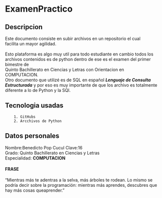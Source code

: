 # ExamenPractico <br>

## Descripcion
Este documento consiste en subir archivos en un repositorio el cual <br>
facilita un mayor agilidad. <br>
<br>
Esto plataforma es algo muy util para todo estudiante en cambio todos los <br>
archivos contenidos es de python dentro de ese es el examen del primer bimestre de <br>
Quinto Bachillerato en Ciencias y Letras con Orientacion en COMPUTACION.
<br>
Otro documento que utilizé es de SQL en español ***_Lenguaje de Consulta Estructurada_***
y por eso es muy importante de que los archivo es totalmente diferente a lo de Python y la
SQl.


## Tecnologia usadas 
        1. GitHubs
        2. Arcchivos de Python

## Datos personales
Nombre:Benedicto Pop Cucul Clave:16 <br>
Grado: Quinto Bachillerato en Ciencias y Letras <br>
Especialidad: <b>COMPUTACION</b>

#### FRASE
“Mientras más te adentras a la selva, más árboles te rodean. Lo mismo se podría decir
sobre la programación: mientras más aprendes, descubres que hay más cosas queaprender.”

